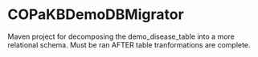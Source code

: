 # COPaKBDemoDBMigrator
Maven project for decomposing the demo_disease_table into a more relational schema. Must be ran AFTER table tranformations
are complete.